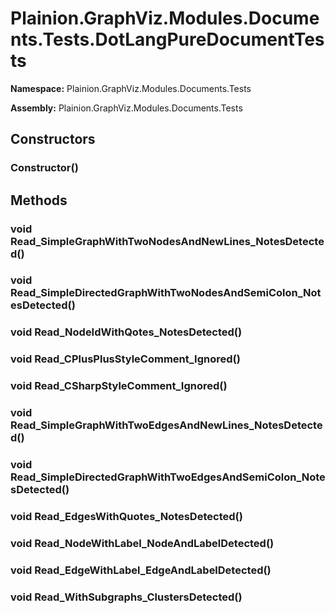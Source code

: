 
# Plainion.GraphViz.Modules.Documents.Tests.DotLangPureDocumentTests

**Namespace:** Plainion.GraphViz.Modules.Documents.Tests

**Assembly:** Plainion.GraphViz.Modules.Documents.Tests


## Constructors

### Constructor()


## Methods

### void Read_SimpleGraphWithTwoNodesAndNewLines_NotesDetected()

### void Read_SimpleDirectedGraphWithTwoNodesAndSemiColon_NotesDetected()

### void Read_NodeIdWithQotes_NotesDetected()

### void Read_CPlusPlusStyleComment_Ignored()

### void Read_CSharpStyleComment_Ignored()

### void Read_SimpleGraphWithTwoEdgesAndNewLines_NotesDetected()

### void Read_SimpleDirectedGraphWithTwoEdgesAndSemiColon_NotesDetected()

### void Read_EdgesWithQuotes_NotesDetected()

### void Read_NodeWithLabel_NodeAndLabelDetected()

### void Read_EdgeWithLabel_EdgeAndLabelDetected()

### void Read_WithSubgraphs_ClustersDetected()
